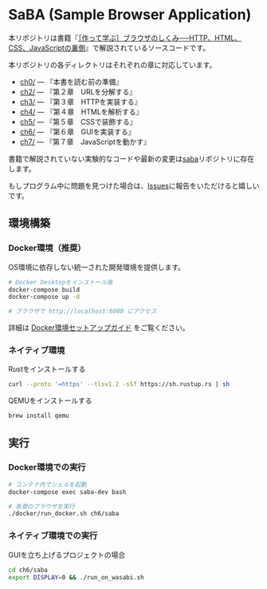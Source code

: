 # SaBA (Sample Browser Application)

本リポジトリは書籍『[［作って学ぶ］ブラウザのしくみ──HTTP、HTML、CSS、JavaScriptの裏側](https://amzn.asia/d/dcEmU3E)』で解説されているソースコードです。

本リポジトリの各ディレクトリはそれぞれの章に対応しています。

- [ch0/](./ch0/saba) — 『本書を読む前の準備』
- [ch2/](./ch2/saba) — 『第２章　URLを分解する』
- [ch3/](./ch3/saba) — 『第３章　HTTPを実装する』
- [ch4/](./ch4/saba) — 『第４章　HTMLを解析する』
- [ch5/](./ch5/saba) — 『第５章　CSSで装飾する』
- [ch6/](./ch6/saba) — 『第６章　GUIを実装する』
- [ch7/](./ch7/saba) — 『第７章　JavaScriptを動かす』

書籍で解説されていない実験的なコードや最新の変更は[saba](https://github.com/d0iasm/saba)リポジトリに存在します。

もしプログラム中に問題を見つけた場合は、[Issues](https://github.com/d0iasm/sababook/issues)に報告をいただけると嬉しいです。

## 環境構築

### Docker環境（推奨）

OS環境に依存しない統一された開発環境を提供します。

```sh
# Docker Desktopをインストール後
docker-compose build
docker-compose up -d

# ブラウザで http://localhost:6080 にアクセス
```

詳細は [Docker環境セットアップガイド](./docs/DOCKER_SETUP.md) をご覧ください。

### ネイティブ環境

Rustをインストールする

```sh
curl --proto '=https' --tlsv1.2 -sSf https://sh.rustup.rs | sh
```

QEMUをインストールする

```sh
brew install qemu
```

## 実行

### Docker環境での実行

```sh
# コンテナ内でシェルを起動
docker-compose exec saba-dev bash

# 各章のブラウザを実行
./docker/run_docker.sh ch6/saba
```

### ネイティブ環境での実行

GUIを立ち上げるプロジェクトの場合

```sh
cd ch6/saba
export DISPLAY=0 && ./run_on_wasabi.sh
```
